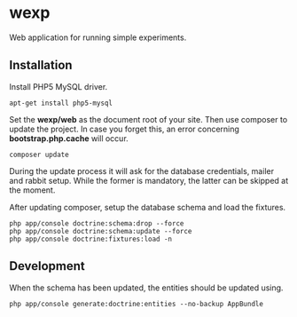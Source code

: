 wexp
====

Web application for running simple experiments.

Installation
------------

Install PHP5 MySQL driver.

    apt-get install php5-mysql

Set the **wexp/web** as the document root of your site. Then use composer to update the project. In case you forget this, an error concerning **bootstrap.php.cache** will occur.

    composer update

During the update process it will ask for the database credentials, mailer and rabbit setup. While the former is mandatory, the latter can be skipped at the moment.

After updating composer, setup the database schema and load the fixtures.

    php app/console doctrine:schema:drop --force
    php app/console doctrine:schema:update --force
    php app/console doctrine:fixtures:load -n


Development
-----------

When the schema has been updated, the entities should be updated using.

    php app/console generate:doctrine:entities --no-backup AppBundle
